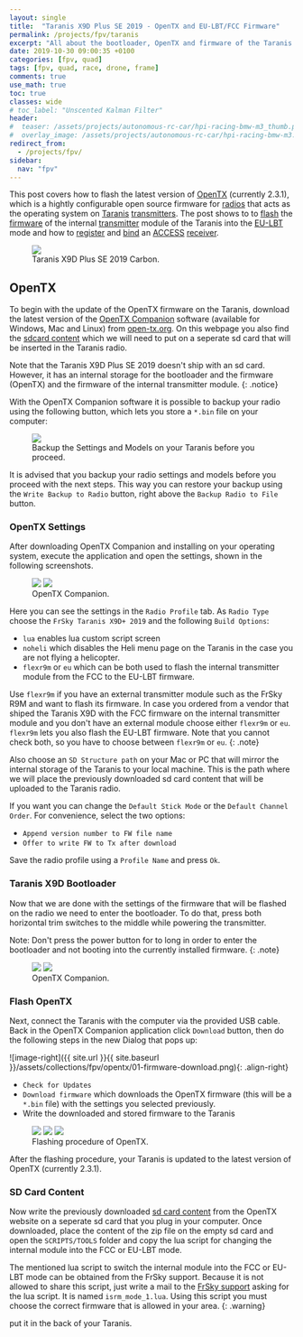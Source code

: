 ```yaml
---
layout: single
title:  "Taranis X9D Plus SE 2019 - OpenTX and EU-LBT/FCC Firmware"
permalink: /projects/fpv/taranis
excerpt: "All about the bootloader, OpenTX and firmware of the Taranis X9D Plus SE 2019."
date: 2019-10-30 09:00:35 +0100
categories: [fpv, quad]
tags: [fpv, quad, race, drone, frame]
comments: true
use_math: true
toc: true
classes: wide
# toc_label: "Unscented Kalman Filter"
header:
#  teaser: /assets/projects/autonomous-rc-car/hpi-racing-bmw-m3_thumb.png
#  overlay_image: /assets/projects/autonomous-rc-car/hpi-racing-bmw-m3.png
redirect_from:
  - /projects/fpv/
sidebar:
  nav: "fpv"
---
```


This post covers how to flash the latest version of [OpenTX](/projects/fpv/glossar/#opentx) (currently 2.3.1), which
is a hightly configurable open source firmware for [radios](/projects/fpv/glossar/#radio) that acts as the operating
system on [Taranis](/projects/fpv/glossar/#taranis) [transmitters](/projects/fpv/glossar/#transmitter).
The post shows to to [flash](/projects/fpv/glossar/#flash) the [firmware](/projects/fpv/glossar/#firmware) of the internal [transmitter](/projects/fpv/glossar/#transmitter) module of the Taranis into
the [EU-LBT](/projects/fpv/glossar/#eu-lbt) mode and how to [register](/projects/fpv/glossar/#register) and [bind](/projects/fpv/glossar/#bind) an [ACCESS](/projects/fpv/glossar/#access) [receiver](/projects/fpv/glossar/#receiver).



<figure>
    <a href="/assets/collections/fpv/taranis.jpg"><img src="/assets/collections/fpv/taranis.jpg"></a>
    <figcaption>Taranis X9D Plus SE 2019 Carbon.</figcaption>
</figure>

## OpenTX

To begin with the update of the OpenTX firmware on the Taranis, download the latest version of the 
[OpenTX Companion](/projects/fpv/glossar/#opentx-companion) software (available for Windows, Mac and Linux) from [open-tx.org](https://www.open-tx.org/2019/10/05/opentx-2.3.1). On this webpage you also find the [sdcard content](https://downloads.open-tx.org/2.3/release/sdcard/) which we will need to put on a seperate sd card that will be inserted in
the Taranis radio.

Note that the Taranis X9D Plus SE 2019 doesn't ship with an sd card. However, it has an internal storage for the bootloader
and the firmware (OpenTX) and the firmware of the internal transmitter module.
{: .notice}

With the OpenTX Companion software it is possible to backup your radio using the following button, which lets you store
a `*.bin` file on your computer:

<figure>
    <a href="/assets/collections/fpv/opentx/backup.jpg"><img src="/assets/collections/fpv/opentx/backup/taranis.jpg"></a>
    <figcaption>Backup the Settings and Models on your Taranis before you proceed.</figcaption>
</figure>

It is advised that you backup your radio settings and models before you proceed with the next steps.
This way you can restore your backup using the `Write Backup to Radio` button, right above the `Backup Radio to File` button. 

### OpenTX Settings

After downloading OpenTX Companion and installing on your operating system, execute the application and open the settings,
shown in the following screenshots. 

<figure class="half">
    <a href="/assets/collections/fpv/opentx/opentx.jpg"><img src="/assets/collections/fpv/opentx/opentx.jpg"></a>
    <a href="/assets/collections/fpv/opentx/opentx-companion-settings.png"><img src="/assets/collections/fpv/opentx/opentx-companion-settings.png"></a>
    <figcaption>OpenTX Companion.</figcaption>
</figure>

Here you can see the settings in the `Radio Profile` tab. 
As `Radio Type` choose the `FrSky Taranis X9D+ 2019` and the following `Build Options`:

- `lua` enables lua custom script screen
- `noheli` which disables the Heli menu page on the Taranis in the case you are not flying a helicopter.
- `flexr9m` or `eu` which can be both used to flash the internal transmitter module from the FCC to the EU-LBT firmware.

Use `flexr9m` if you have an external transmitter module such as the FrSky R9M and want to flash its firmware.
In case you ordered from a vendor that shiped the Taranis X9D with the FCC firmware on the internal transmitter module and you don't have an external module choose either `flexr9m` or `eu`. `flexr9m` lets you also flash the EU-LBT firmware. 
Note that you cannot check both, so you have to choose between `flexr9m` or `eu`.
{: .note}



Also choose an `SD Structure path` on your Mac or PC that will mirror the internal storage of the Taranis to your local machine. 
This is the path where we will place the previously downloaded sd card content that will be uploaded to the Taranis radio.

If you want you can change the `Default Stick Mode` or the `Default Channel Order`. For convenience, select the two options:

- `Append version number to FW file name`
- `Offer to write FW to Tx after download`

Save the radio profile using a `Profile Name` and press `Ok`.

### Taranis X9D Bootloader

Now that we are done with the settings of the firmware that will be flashed on the radio we need to enter the bootloader.
To do that, press both horizontal trim switches to the middle while powering the transmitter. 

Note: Don't press the power button for to long in order to enter the bootloader and not booting into the currently installed firmware.
{: .note}

<figure class="half">
    <a href="/assets/collections/fpv/taranis/enter-bootloader.jpg"><img src="/assets/collections/fpv/taranis/enter-bootloader.jpg"></a>
    <a href="/assets/collections/fpv/taranis/bootloader.jpg"><img src="/assets/collections/fpv/taranis/bootloader.jpg"></a>
    <figcaption>OpenTX Companion.</figcaption>
</figure>

### Flash OpenTX

Next, connect the Taranis with the computer via the provided USB cable. Back in the OpenTX Companion application click
`Download` button, then do the following steps in the new Dialog that pops up:

![image-right]({{ site.url }}{{ site.baseurl }}/assets/collections/fpv/opentx/01-firmware-download.png){: .align-right}

- `Check for Updates`
- `Download firmware` which downloads the OpenTX firmware (this will be a `*.bin` file) with the settings you selected previously.
- Write the downloaded and stored firmware to the Taranis

<figure class="third">
    <a href="/assets/collections/fpv/opentx/02-firmware-download.png"><img src="/assets/collections/fpv/opentx/02-firmware-download.png"></a>
    <a href="/assets/collections/fpv/opentx/03-write-firmware.png"><img src="/assets/collections/fpv/opentx/03-write-firmware.png"></a>
    <a href="/assets/collections/fpv/opentx/04-final-write-settings.png"><img src="/assets/collections/fpv/opentx/04-final-write-settings.png"></a>
    <figcaption>Flashing procedure of OpenTX.</figcaption>
</figure>

After the flashing procedure, your Taranis is updated to the latest version of OpenTX (currently 2.3.1).

### SD Card Content

Now write the previously downloaded [sd card content](https://downloads.open-tx.org/2.3/release/sdcard/) from the OpenTX website on a seperate sd card that you plug in your computer. Once downloaded, place the content of the zip file on
the empty sd card and open the `SCRIPTS/TOOLS` folder and copy the lua script for changing the internal module into
the FCC or EU-LBT mode.

The mentioned lua script to switch the internal module into the FCC or EU-LBT mode can be obtained from the FrSky support.
Because it is not allowed to share this script, just write a mail to the [FrSky support](mailto:frsky@frsky-rc.com) asking for the lua script. It is named `isrm_mode_1.lua`. Using this script you must choose the correct firmware that is allowed in your area.
{: .warning}



put it in the back of your Taranis.








